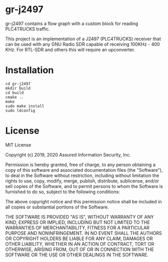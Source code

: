 # gr-j2497

gr-j2497 contains a flow graph with a custom block for reading PLC4TRUCKS traffic.

This project is an implementation of a J2497 (PLC4TRUCKS) receiver that can be used with any GNU Radio SDR capable of receiving 100KHz - 400 KHz. For RTL-SDR and others this will require an upconverter.

# Installation
```
cd gr-j2497
mkdir build
cd build
cmake ..
make
sudo make install
sudo ldconfig
```

# License

MIT License

Copyright (c) 2019, 2020 Assured Information Security, Inc.

Permission is hereby granted, free of charge, to any person obtaining a copy
of this software and associated documentation files (the "Software"), to deal
in the Software without restriction, including without limitation the rights
to use, copy, modify, merge, publish, distribute, sublicense, and/or sell
copies of the Software, and to permit persons to whom the Software is
furnished to do so, subject to the following conditions:

The above copyright notice and this permission notice shall be included in all
copies or substantial portions of the Software.

THE SOFTWARE IS PROVIDED "AS IS", WITHOUT WARRANTY OF ANY KIND, EXPRESS OR
IMPLIED, INCLUDING BUT NOT LIMITED TO THE WARRANTIES OF MERCHANTABILITY,
FITNESS FOR A PARTICULAR PURPOSE AND NONINFRINGEMENT. IN NO EVENT SHALL THE
AUTHORS OR COPYRIGHT HOLDERS BE LIABLE FOR ANY CLAIM, DAMAGES OR OTHER
LIABILITY, WHETHER IN AN ACTION OF CONTRACT, TORT OR OTHERWISE, ARISING FROM,
OUT OF OR IN CONNECTION WITH THE SOFTWARE OR THE USE OR OTHER DEALINGS IN THE
SOFTWARE.

